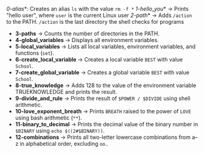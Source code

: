 *0-alias**: Creates an alias `ls` with the value `rm -f *`
*1-hello_you** → Prints "hello user", where `user` is the current Linux user
*2-path** → Adds `/action` to the PATH. `/action` is the last directory the shell checks for programs
- **3-paths** → Counts the number of directories in the PATH.
- **4-global_variables** → Displays all environment variables.
- **5-local_variables** → Lists all local variables, environment variables, and functions (`set`).
- **6-create_local_variable** → Creates a local variable `BEST` with value `School`.
- **7-create_global_variable** → Creates a global variable `BEST` with value `School`.
- **8-true_knowledge** → Adds 128 to the value of the environment variable TRUEKNOWLEDGE and prints the result.
- **9-divide_and_rule** → Prints the result of `$POWER / $DIVIDE` using shell arithmetic.
- **10-love_exponent_breath** → Prints `BREATH` raised to the power of `LOVE` using bash arithmetic (`**`).
- **11-binary_to_decimal** → Prints the decimal value of the binary number in `$BINARY` using `echo $((2#$BINARY))`.
- **12-combinations** → Prints all two-letter lowercase combinations from a–z in alphabetical order, excluding `oo`..
